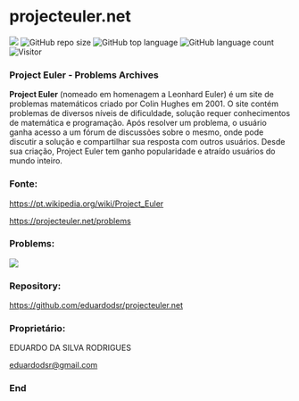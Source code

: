 # projecteuler.net

[![](https://img.shields.io/badge/made_by-eduardodsr-green)](https://github.com/eduardodsr/)
![GitHub repo size](https://img.shields.io/github/repo-size/eduardodsr/projecteuler.net)
![GitHub top language](https://img.shields.io/github/languages/top/eduardodsr/projecteuler.net)
![GitHub language count](https://img.shields.io/github/languages/count/eduardodsr/projecteuler.net)
![Visitor](https://visitor-badge.glitch.me/badge?page_id=eduardodsr.projecteuler.net)
 
 
### Project Euler - Problems Archives 
             
<strong>Project Euler</strong> (nomeado em homenagem a Leonhard Euler) é um site de problemas matemáticos criado por Colin Hughes em 2001. O site contém problemas de diversos níveis de dificuldade, solução requer conhecimentos de matemática e programação. Após resolver um problema, o usuário ganha acesso a um fórum de discussões sobre o mesmo, onde pode discutir a solução e compartilhar sua resposta com outros usuários. Desde sua criação, Project Euler tem ganho popularidade e atraído usuários do mundo inteiro.

### Fonte:

<https://pt.wikipedia.org/wiki/Project_Euler>

<https://projecteuler.net/problems>

### Problems:

![](https://i.imgur.com/p19O6eB.png)


### Repository:

<https://github.com/eduardodsr/projecteuler.net>


### Proprietário:

EDUARDO DA SILVA RODRIGUES

eduardodsr@gmail.com

### End
